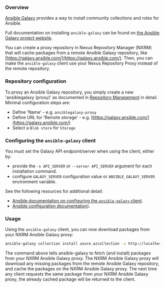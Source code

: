 <!--

    Sonatype Nexus (TM) Open Source Version
    Copyright (c) 2020-present Sonatype, Inc.
    All rights reserved. Includes the third-party code listed at http://links.sonatype.com/products/nexus/oss/attributions.

    This program and the accompanying materials are made available under the terms of the Eclipse Public License Version 1.0,
    which accompanies this distribution and is available at http://www.eclipse.org/legal/epl-v10.html.

    Sonatype Nexus (TM) Professional Version is available from Sonatype, Inc. "Sonatype" and "Sonatype Nexus" are trademarks
    of Sonatype, Inc. Apache Maven is a trademark of the Apache Software Foundation. M2eclipse is a trademark of the
    Eclipse Foundation. All other trademarks are the property of their respective owners.

-->

### Overview

[Ansible Galaxy](https://galaxy.ansible.com/) provides a way to install community collections and roles for Ansible.

Full documentation on installing `ansible-galaxy` can be found on [the Ansible Galaxy project website](https://docs.ansible.com/ansible/latest/galaxy/user_guide.html).


You can create a proxy repository in Nexus Repository Manager (NXRM) that will cache packages from a remote Ansible Galaxy repository, like
[https://galaxy.ansible.com/](https://galaxy.ansible.com/). Then, you can make the `ansible-galaxy` client use your Nexus Repository Proxy 
instead of the remote repository.

### Repository configuration
 
To proxy an Ansible Galaxy repository, you simply create a new 'ansiblegalaxy (proxy)' as documented in 
[Repository Management](https://help.sonatype.com/repomanager3/configuration/repository-management) in
detail. Minimal configuration steps are:

- Define 'Name' - e.g. `ansiblegalaxy-proxy`
- Define URL for 'Remote storage' - e.g. [https://galaxy.ansible.com/](https://galaxy.ansible.com/)
- Select a `Blob store` for `Storage`

### Configuring the `ansible-galaxy` client

You must set the Galaxy API endpoint/server when using the client, either by:
* provide the `-s API_SERVER` or `--server API_SERVER` argument for each installation command.
* configure `GALAXY_SERVER` configuration value or `ANSIBLE_GALAXY_SERVER` environment variable.

See the following resources for additional detail:
* [Ansible documentation on configuring the `ansible-galaxy` client](https://docs.ansible.com/ansible/latest/galaxy/user_guide.html#configuring-the-ansible-galaxy-client).
* [Ansible configuration documentation](https://docs.ansible.com/ansible/latest/reference_appendices/config.html#galaxy-server)).

### Usage

Using the `ansible-galaxy` client, you can now download packages from your NXRM Ansible Galaxy proxy:

```bash
ansible-galaxy collection install azure.azcollection -s http://localhost:8081/repository/ansible/
```

The command above tells ansible-galaxy to fetch (and install) packages from your NXRM Ansible Galaxy proxy. The NXRM Ansible Galaxy proxy will download any missing packages from the remote Ansible Galaxy repository, and cache the packages on the NXRM Ansible Galaxy proxy. The next time any client requests the same package from your NXRM Ansible Galaxy proxy, the already cached package will be returned to the client.
